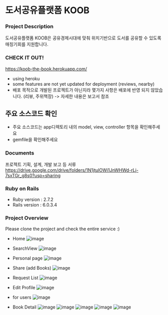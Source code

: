 # 도서공유플랫폼 KOOB

### Project Description 
도서공유플랫폼 KOOB은 공유경제시대에 맞춰 위치기반으로 도서를 공유할 수 있도록 매칭기회를 지원합니다.

### CHECK IT OUT!
https://koob-the-book.herokuapp.com/
  * using heroku
  * some features are not yet updated for deployment (reviews, nearby) 
  * 배포 목적으로 개발된 프로젝트가 아닌지라 몇가지 사항은 배포에 반영 되지 않았습니다. (리뷰, 주위책장) -> 자세한 내용은 보고서 참조

## 주요 소스코드 확인
  * 주요 소스코드는 app디렉토리 내의 model, view, controller 항목을 확인해주세요
  * gemfile을 확인해주세요

### Documents
프로젝트 기획, 설계, 개발 보고 등 서류<br>
<https://drive.google.com/drive/folders/1N1jtulOWi1JnWHWd-rLj-7sxTGr_g8s0?usp=sharing>

### Ruby on Rails 
* Ruby version : 2.7.2
* Rails version : 6.0.3.4

### Project Overview
Please clone the project and check the entire service :)

* Home
![image](https://user-images.githubusercontent.com/63157395/99878152-bcb14880-2c46-11eb-87f2-2f70a1d16352.png)

* SearchView
![image](https://user-images.githubusercontent.com/63157395/99878184-f1bd9b00-2c46-11eb-9100-56f77d3fbbdd.png)

* Personal page
![image](https://user-images.githubusercontent.com/63157395/99878381-51687600-2c48-11eb-8d14-5d0fa4baa7dd.png)

* Share (add Books)
![image](https://user-images.githubusercontent.com/63157395/99878392-5fb69200-2c48-11eb-92d3-034b7434ec6b.png)

* Request List
![image](https://user-images.githubusercontent.com/63157395/99878381-51687600-2c48-11eb-8d14-5d0fa4baa7dd.png)

* Edit Profile
![image](https://user-images.githubusercontent.com/63157395/99878434-a0aea680-2c48-11eb-8dd9-da5fab5e67be.png)

* for users
![image](https://user-images.githubusercontent.com/63157395/99878536-7e695880-2c49-11eb-8fbc-1472c72eea8d.png)

* Book Detail
![image](https://user-images.githubusercontent.com/63157395/99878208-17e33b00-2c47-11eb-8d2d-22a00d29dc24.png)
![image](https://user-images.githubusercontent.com/63157395/99878233-524cd800-2c47-11eb-8996-166c37940464.png)
![image](https://user-images.githubusercontent.com/63157395/99878266-87592a80-2c47-11eb-98f3-e156e581da6f.png)
![image](https://user-images.githubusercontent.com/63157395/99878291-a5268f80-2c47-11eb-9581-3327c0255a8a.png)
![image](https://user-images.githubusercontent.com/63157395/99878299-b374ab80-2c47-11eb-9664-df5be4b57751.png)




